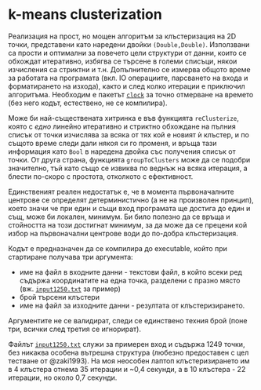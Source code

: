 # k-means clusterization

Реализация на прост, но мощен алгоритъм за клъстеризация на 2D точки, представени като наредени двойки `(Double,Double)`. Използвани са прости и оптимални за повечето цели структури от данни, които се обхождат итеративно, избягва се търсене в големи списъци, някои изчисления са стриктни и т.н. Допълнително се измерва общото време за работата на програмата (вкл. IO операциите, парсването на входа и форматирането на изхода), както и след колко итерации е приключил алгоритъма. Необходим е пакетът [`clock`](https://hackage.haskell.org/package/clock) за точно отмерване на времето (без него кодът, естествено, не се компилира).

Може би най-съществената хитринка е във функцията `reClusterize`, която с _едно_ линейно итеративно и стриктно обхождане на пълния списък от точки изчислява за всяка от тях кой е новият ѝ клъстер, и по същото време следи дали някоя си го променя, и връща тази информация като `Bool` в наредена двойка със получения списък от точки. От друга страна, функцията `groupToClusters` може да се подобри значително, тъй като също се извиква по веднъж на всяка итерация, а блести по-скоро с простота, отколкото с ефективност.

Единственият реален недостатък е, че в момента първоначалните центрове се определят детерминистично (а не на произволен принцип), което значи че при един и същи вход програмата ще достига до един и същ, може би локален, минимум. Би било полезно да се връща и стойността на този достигнат минимум, за да може да се прецени кой избор на първоначални центрове води до по-добра клъстеризация.

Кодът е предназначен да се компилира до executable, който при стартиране получава три аргумента:
* име на файл в входните данни - текстови файл, в който всеки ред съдържа координатите на една точка, разделени с празно място (вж. [`input1250.txt`](https://github.com/Andreshk/k-means/blob/master/input1250.txt) за пример)
* брой търсени клъстери
* име на файл за изходните данни - резултата от клъстеризирането.

Аргументите не се валидират, следи се единствено техния брой (поне три, всички след третия се игнорират).

Файлът [`input1250.txt`](https://github.com/Andreshk/k-means/blob/master/input1250.txt) служи за примерен вход и съдържа 1249 точки, без никаква особена вътрешна структура (любезно предоставен с цел тестване от @zaki1993). На моя неособен лаптоп клъстеризирането им в 4 клъстера отнема 35 итерации и ~0,4 секунди, а в 10 клъстера - 22 итерации, но около 0,7 секунди.
